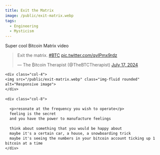 ```yaml
---
title: Exit the Matrix
image: /public/exit-matrix.webp
tags:
  - Engineering
  - Mysticism
---
```


Super cool Bitcoin Matrix video

<!-- https://x.com/thebtctherapist/status/1813543557933769062?s=12 -->

<blockquote class="twitter-tweet" data-media-max-width="1400"><p lang="en" dir="ltr">Exit the matrix. <a href="https://twitter.com/hashtag/BTC?src=hash&amp;ref_src=twsrc%5Etfw">#BTC</a> <a href="https://t.co/qvIPmx9rdz">pic.twitter.com/qvIPmx9rdz</a></p>&mdash; The ₿itcoin Therapist (@TheBTCTherapist) <a href="https://twitter.com/TheBTCTherapist/status/1813543557933769062?ref_src=twsrc%5Etfw">July 17, 2024</a></blockquote> <script async src="https://platform.twitter.com/widgets.js" charset="utf-8"></script>

<div class="row gr-3">

    <div class="col-4">
    <img src="/public/exit-matrix.webp" class="img-fluid rounded" alt="Responsive image">
    </div>

    <div class="col-8">

      <p>resonate at the frequency you wish to operate</p>  
      feeling is the secret  
      and you have the power to manufacture feelings  

      think about something that you would be happy about    
      maybe it's a certain car, a house, a snowboarding trick  
      maybe it's seeing the numbers in your bitcoin account ticking up 1 bitcoin at a time  
    </div>

</div>